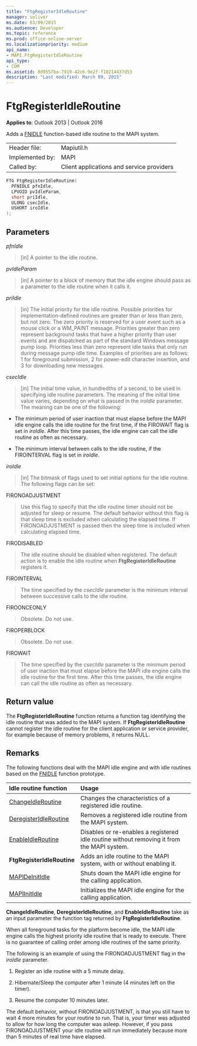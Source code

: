 ```yaml
---
title: "FtgRegisterIdleRoutine"
manager: soliver
ms.date: 03/09/2015
ms.audience: Developer
ms.topic: reference
ms.prod: office-online-server
ms.localizationpriority: medium
api_name:
- MAPI.FtgRegisterIdleRoutine
api_type:
- COM
ms.assetid: 8d9557ba-7919-42c6-9e2f-f10214437d53
description: "Last modified: March 09, 2015"
---
```


# FtgRegisterIdleRoutine

**Applies to**: Outlook 2013 | Outlook 2016 
  
Adds a [FNIDLE](fnidle.md) function-based idle routine to the MAPI system. 
  
|||
|:-----|:-----|
|Header file:  <br/> |Mapiutil.h  <br/> |
|Implemented by:  <br/> |MAPI  <br/> |
|Called by:  <br/> |Client applications and service providers  <br/> |
   
```cpp
FTG FtgRegisterIdleRoutine(
  PFNIDLE pfnIdle,
  LPVOID pvIdleParam,
  short priIdle,
  ULONG csecIdle,
  USHORT iroIdle
);
```

## Parameters

_pfnIdle_
  
> [in] A pointer to the idle routine. 
    
_pvIdleParam_
  
> [in] A pointer to a block of memory that the idle engine should pass as a parameter to the idle routine when it calls it. 
    
_priIdle_
  
> [in] The initial priority for the idle routine. Possible priorities for implementation-defined routines are greater than or less than zero, but not zero. The zero priority is reserved for a user event such as a mouse click or a WM_PAINT message. Priorities greater than zero represent background tasks that have a higher priority than user events and are dispatched as part of the standard Windows message pump loop. Priorities less than zero represent idle tasks that only run during message pump idle time. Examples of priorities are as follows: 1 for foreground submission, 2 for power-edit character insertion, and 3 for downloading new messages.
    
_csecIdle_
  
> [in] The initial time value, in hundredths of a second, to be used in specifying idle routine parameters. The meaning of the initial time value varies, depending on what is passed in the  _iroIdle_ parameter. The meaning can be one of the following: 
    
  - The minimum period of user inaction that must elapse before the MAPI idle engine calls the idle routine for the first time, if the FIROWAIT flag is set in  _iroIdle_. After this time passes, the idle engine can call the idle routine as often as necessary. 
    
  - The minimum interval between calls to the idle routine, if the FIROINTERVAL flag is set in  _iroIdle_. 
    
_iroIdle_
  
> [in] The bitmask of flags used to set initial options for the idle routine. The following flags can be set:
    
  FIRONOADJUSTMENT
    
  > Use this flag to specify that the idle routine timer should not be adjusted for sleep or resume. The default behavior without this flag is that sleep time is excluded when calculating the elapsed time. If FIRONOADJUSTMENT is passed then the sleep time is included when calculating elapsed time.
      
  FIRODISABLED
    
  > The idle routine should be disabled when registered. The default action is to enable the idle routine when **FtgRegisterIdleRoutine** registers it. 
      
  FIROINTERVAL 
    
  > The time specified by the  _csecIdle_ parameter is the minimum interval between successive calls to the idle routine. 
      
  FIROONCEONLY 
    
  > Obsolete. Do not use. 
      
  FIROPERBLOCK 
    
  > Obsolete. Do not use. 
      
  FIROWAIT 
    
  > The time specified by the  _csecIdle_ parameter is the minimum period of user inaction that must elapse before the MAPI idle engine calls the idle routine for the first time. After this time passes, the idle engine can call the idle routine as often as necessary. 
    
## Return value

The **FtgRegisterIdleRoutine** function returns a function tag identifying the idle routine that was added to the MAPI system. If **FtgRegisterIdleRoutine** cannot register the idle routine for the client application or service provider, for example because of memory problems, it returns NULL. 
  
## Remarks

The following functions deal with the MAPI idle engine and with idle routines based on the [FNIDLE](fnidle.md) function prototype. 
  
|**Idle routine function**|**Usage**|
|:-----|:-----|
|[ChangeIdleRoutine](changeidleroutine.md) <br/> |Changes the characteristics of a registered idle routine.  <br/> |
|[DeregisterIdleRoutine](deregisteridleroutine.md) <br/> |Removes a registered idle routine from the MAPI system.  <br/> |
|[EnableIdleRoutine](enableidleroutine.md) <br/> |Disables or re-enables a registered idle routine without removing it from the MAPI system.  <br/> |
|**FtgRegisterIdleRoutine** <br/> |Adds an idle routine to the MAPI system, with or without enabling it.  <br/> |
|[MAPIDeInitIdle](mapideinitidle.md) <br/> |Shuts down the MAPI idle engine for the calling application.  <br/> |
|[MAPIInitIdle](mapiinitidle.md) <br/> |Initializes the MAPI idle engine for the calling application.  <br/> |
   
**ChangeIdleRoutine**, **DeregisterIdleRoutine**, and **EnableIdleRoutine** take as an input parameter the function tag returned by **FtgRegisterIdleRoutine**. 
  
When all foreground tasks for the platform become idle, the MAPI idle engine calls the highest priority idle routine that is ready to execute. There is no guarantee of calling order among idle routines of the same priority. 
  
The following is an example of using the FIRONOADJUSTMENT flag in the  _iroIdle_ parameter. 
  
1. Register an idle routine with a 5 minute delay.
    
2. Hibernate/Sleep the computer after 1 minute (4 minutes left on the timer).
    
3. Resume the computer 10 minutes later.
    
The default behavior, without FIRONOADJUSTMENT, is that you still have to wait 4 more minutes for your routine to run. That is, your timer was adjusted to allow for how long the computer was asleep. However, if you pass FIRONOADJUSTMENT your idle routine will run immediately because more than 5 minutes of real time have elapsed.
  

